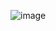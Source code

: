 




![image](https://github.com/takeshijan/Pytorch/assets/150653185/a4cdfe97-bdfd-4011-b11e-e3a5258adde4)
